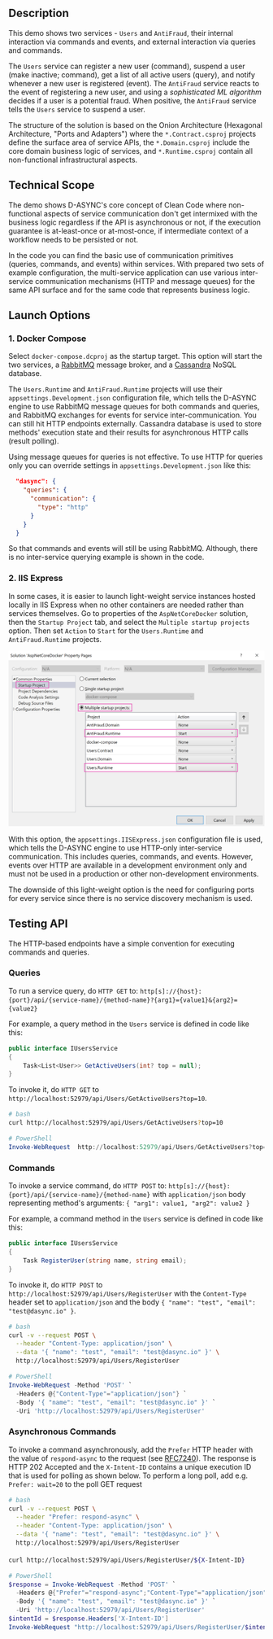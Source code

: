 ## Description

This demo shows two services - `Users` and `AntiFraud`, their internal interaction via commands and events, and external interaction via queries and commands.

The `Users` service can register a new user (command), suspend a user (make inactive; command), get a list of all active users (query), and notify whenever a new user is registered (event). The `AntiFraud` service reacts to the event of registering a new user, and using a _sophisticated ML algorithm_ decides if a user is a potential fraud. When positive, the `AntiFraud` service tells the `Users` service to suspend a user.

The structure of the solution is based on the Onion Architecture (Hexagonal Architecture, "Ports and Adapters") where the `*.Contract.csproj` projects define the surface area of service APIs, the `*.Domain.csproj` include the core domain business logic of services, and `*.Runtime.csproj` contain all non-functional infrastructural aspects.

## Technical Scope

The demo shows D-ASYNC's core concept of Clean Code where non-functional aspects of service communication don't get intermixed with the business logic regardless if the API is asynchronous or not, if the execution guarantee is at-least-once or at-most-once, if intermediate context of a workflow needs to be persisted or not.

In the code you can find the basic use of communication primitives (queries, commands, and events) within services. With prepared two sets of example configuration, the multi-service application can use various inter-service communication mechanisms (HTTP and message queues) for the same API surface and for the same code that represents business logic.

## Launch Options

### 1. Docker Compose
Select `docker-compose.dcproj` as the startup target. This option will start the two services, a [RabbitMQ](https://www.rabbitmq.com) message broker, and a [Cassandra](https://cassandra.apache.org) NoSQL database. 

The `Users.Runtime` and `AntiFraud.Runtime` projects will use their `appsettings.Development.json` configuration file, which tells the D-ASYNC engine to use RabbitMQ message queues for both commands and queries, and RabbitMQ exchanges for events for service inter-communication. You can still hit HTTP  endpoints externally. Cassandra database is used to store methods' execution state and their results for asynchronous HTTP calls (result polling).

Using message queues for queries is not effective. To use HTTP for queries only you can override settings in `appsettings.Development.json` like this:
```json
  "dasync": {
    "queries": {
      "communication": {
        "type": "http"
      }
    }
  }
```
So that commands and events will still be using RabbitMQ. Although, there is no inter-service querying example is shown in the code.

### 2. IIS Express
In some cases, it is easier to launch light-weight service instances hosted locally in IIS Express when no other containers are needed rather than services themselves. Go to properties of the `AspNetCoreDocker` solution, then the `Startup Project` tab, and select the `Multiple startup projects` option. Then set `Action` to `Start` for the `Users.Runtime` and `AntiFraud.Runtime` projects.

![Select Multiple Startup Projects](assets/multiple-startup-projects.png)

With this option, the `appsettings.IISExpress.json` configuration file is used, which tells the D-ASYNC engine to use HTTP-only inter-service communication. This includes queries, commands, and events. However, events over HTTP are available in a development environment only and must not be used in a production or other non-development environments.

The downside of this light-weight option is the need for configuring ports for every service since there is no service discovery mechanism is used.

## Testing API
The HTTP-based endpoints have a simple convention for executing commands and queries.

### Queries
To run a service query, do `HTTP GET` to:
`http[s]://{host}:{port}/api/{service-name}/{method-name}?{arg1}={value1}&{arg2}={value2}`

For example, a query method in the `Users` service is defined in code like this:
```csharp
public interface IUsersService
{
    Task<List<User>> GetActiveUsers(int? top = null);
}
```
To invoke it, do `HTTP GET` to `http://localhost:52979/api/Users/GetActiveUsers?top=10`.

```bash
# bash
curl http://localhost:52979/api/Users/GetActiveUsers?top=10
```
```powershell
# PowerShell
Invoke-WebRequest  http://localhost:52979/api/Users/GetActiveUsers?top=10
```

### Commands
To invoke a service command, do `HTTP POST` to:
`http[s]://{host}:{port}/api/{service-name}/{method-name}`
with `application/json` body representing method's arguments:
`{ "arg1": value1, "arg2": value2 }`

For example, a command method in the `Users` service is defined in code like this:
```csharp
public interface IUsersService
{
    Task RegisterUser(string name, string email);
}
```
To invoke it, do `HTTP POST` to `http://localhost:52979/api/Users/RegisterUser` with the `Content-Type` header set to `application/json` and the body `{ "name": "test", "email": "test@dasync.io" }`.

```bash
# bash
curl -v --request POST \
  --header "Content-Type: application/json" \
  --data '{ "name": "test", "email": "test@dasync.io" }' \
  http://localhost:52979/api/Users/RegisterUser
```
```powershell
# PowerShell
Invoke-WebRequest -Method 'POST' `
  -Headers @{"Content-Type"="application/json"} `
  -Body '{ "name": "test", "email": "test@dasync.io" }' `
  -Uri 'http://localhost:52979/api/Users/RegisterUser'

```

### Asynchronous Commands
To invoke a command asynchronously, add the `Prefer` HTTP header with the value of `respond-async` to the request (see [RFC7240](https://tools.ietf.org/html/rfc7240)). The response is HTTP 202 Accepted and the `X-Intent-ID` contains a unique execution ID that is used for polling as shown below. To perform a long poll, add e.g. `Prefer: wait=20` to the poll GET request

```bash
# bash
curl -v --request POST \
  --header "Prefer: respond-async" \
  --header "Content-Type: application/json" \
  --data '{ "name": "test", "email": "test@dasync.io" }' \
  http://localhost:52979/api/Users/RegisterUser

curl http://localhost:52979/api/Users/RegisterUser/${X-Intent-ID}
```
```powershell
# PowerShell
$response = Invoke-WebRequest -Method 'POST' `
  -Headers @{"Prefer"="respond-async";"Content-Type"="application/json"} `
  -Body '{ "name": "test", "email": "test@dasync.io" }' `
  -Uri 'http://localhost:52979/api/Users/RegisterUser'
$intentId = $response.Headers['X-Intent-ID']
Invoke-WebRequest "http://localhost:52979/api/Users/RegisterUser/$intentId"
```